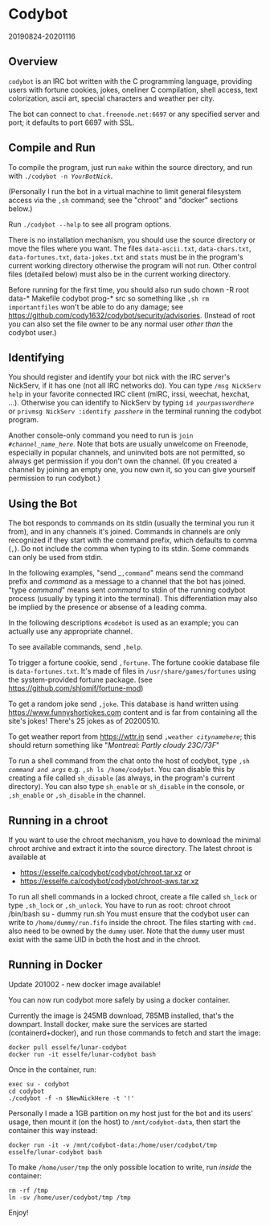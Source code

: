 # Codybot

20190824-20201116

## Overview

`codybot` is an IRC bot written with the C programming language, providing users with fortune cookies, jokes, oneliner C compilation, shell access, text colorization, ascii art, special characters and weather per city.

The bot can connect to `chat.freenode.net:6697` or any specified server and port; it defaults to port 6697 with SSL.

## Compile and Run

To compile the program, just run `make` within the source directory, and run with `./codybot -n `_`YourBotNick`_.

(Personally I run the bot in a virtual machine to limit general filesystem access via the `,sh` command; see the "chroot" and "docker" sections below.)

Run `./codybot --help` to see all program options.

There is no installation mechanism, you should use the source directory or move the files where you want. The files `data-ascii.txt`, `data-chars.txt`, `data-fortunes.txt`, `data-jokes.txt` and `stats` must be in the program's current working directory otherwise the program will not run. Other control files (detailed below) must also be in the current working directory.

Before running for the first time, you should also run
    sudo chown -R root data-* Makefile codybot prog-* src
so something like `,sh rm importantfiles` won't be able to do any damage; see https://github.com/cody1632/codybot/security/advisories.
(Instead of root you can also set the file owner to be any normal user _other than_ the codybot user.)

## Identifying

You should register and identify your bot nick with the IRC server's NickServ, if it has one (not all IRC networks do). You can type `/msg NickServ help` in your favorite connected IRC client (mIRC, irssi, weechat, hexchat, ...).
Otherwise you can identify to NickServ by typing `id `_`yourpasswordhere`_ or `privmsg NickServ :identify `_`passhere`_ in the terminal running the codybot program.

Another console-only command you need to run is `join `_`#channel_name_here`_. Note that bots are usually unwelcome on Freenode, especially in popular channels, and uninvited bots are not permitted, so always get permission if you don't own the channel. (If you created a channel by joining an empty one, you now own it, so you can give yourself permission to run codybot.)

## Using the Bot

The bot responds to commands on its stdin (usually the terminal you run it from), and in any channels it's joined.
Commands in channels are only recognized if they start with the command prefix, which defaults to comma (`,`). Do not include the comma when typing to its stdin.
Some commands can only be used from stdin.

In the following examples, "send _`,command`" means send the command prefix and _command_ as a message to a channel that the bot has joined.
"type _command_" means sent _command_ to stdin of the running codybot process (usually by typing it into the terminal).
This differentiation may also be implied by the presence or absense of a leading comma.

In the following descriptions `#codebot` is used as an example; you can actually use any appropriate channel.

To see available commands, send `,help`.

To trigger a fortune cookie, send `,fortune`. The fortune cookie database file is `data-fortunes.txt`. It's made of files in `/usr/share/games/fortunes` using the system-provided fortune package. (see https://github.com/shlomif/fortune-mod)

To get a random joke send `,joke`. This database is hand written using https://www.funnyshortjokes.com content and is far from containing all the site's jokes! There's 25 jokes as of 20200510.

To get weather report from https://wttr.in send `,weather `_`citynamehere`_; this should return something like "_Montreal: Partly cloudy 23C/73F_"

To run a shell command from the chat onto the host of codybot, type `,sh `_`command and args`_ e.g. `,sh ls /home/codybot`. You can disable this by creating a file called `sh_disable` (as always, in the program's current directory). You can also type `sh_enable` or `sh_disable` in the console, or `,sh_enable` or `,sh_disable` in the channel.

## Running in a chroot

If you want to use the chroot mechanism, you have to download the minimal chroot archive and extract it into the source directory.
The latest chroot is available at
* https://esselfe.ca/codybot/codybot/chroot.tar.xz
or
* https://esselfe.ca/codybot/codybot/chroot-aws.tar.xz

To run all shell commands in a locked chroot, create a file called `sh_lock` or
type `,sh_lock` or `,sh_unlock`. You have to run as root:
    chroot chroot /bin/bash
    su - dummy
    run.sh
You must ensure that the codybot user can write to
`/home/dummy/run.fifo` inside the chroot. The files starting with
`cmd.` also need to be owned by the `dummy` user.
Note that the `dummy` user must exist with the same UID in both the host
and in the chroot.

## Running in Docker

Update 201002 - new docker image available!

You can now run codybot more safely by using a docker container.

Currently the image is 245MB download, 785MB installed, that's the downpart.
Install docker, make sure the services are started (containerd+docker),
and run those commands to fetch and start the image:

    docker pull esselfe/lunar-codybot
    docker run -it esselfe/lunar-codybot bash

Once in the container, run:

    exec su - codybot
    cd codybot
    ./codybot -f -n $NewNickHere -t '!'

Personally I made a 1GB partition on my host just for the bot and
its users' usage, then mount it (on the host) to `/mnt/codybot-data`,
then start the container this way instead:

    docker run -it -v /mnt/codybot-data:/home/user/codybot/tmp esselfe/lunar-codybot bash

To make `/home/user/tmp` the only possible location to write, run _inside_ the container:

    rm -rf /tmp
    ln -sv /home/user/codybot/tmp /tmp

Enjoy!
